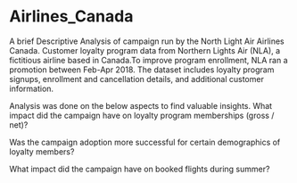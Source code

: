 # Airlines_Canada
A brief Descriptive Analysis of campaign run by the North Light Air Airlines Canada.
Customer loyalty program data from Northern Lights Air (NLA), a fictitious airline based in Canada.To improve program enrollment, NLA ran a promotion between Feb-Apr 2018. The dataset includes loyalty program signups, enrollment and cancellation details, and additional customer information.

Analysis was done on the below aspects to find valuable insights.
What impact did the campaign have on loyalty program memberships (gross / net)?

Was the campaign adoption more successful for certain demographics of loyalty members?

What impact did the campaign have on booked flights during summer?

